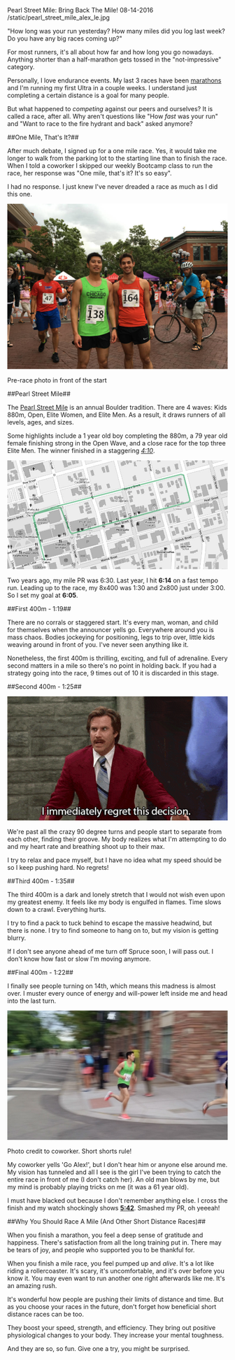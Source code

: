 Pearl Street Mile: Bring Back The Mile!
08-14-2016
/static/pearl_street_mile_alex_le.jpg

"How long was your run yesterday? How many miles did you log last week? Do you have any big races coming up?"

For most runners, it's all about how far and how long you go nowadays. Anything shorter than a half-marathon gets tossed in the "not-impressive" category.

Personally, I love endurance events. My last 3 races have been [marathons][2] and I'm running my first Ultra in a couple weeks. I understand just completing a certain distance is a goal for many people.

But what happened to *competing* against our peers and ourselves? It is called a race, after all. Why aren't questions like "How *fast* was your run" and "Want to race to the fire hydrant and back" asked anymore?

##One Mile, That's It?##

After much debate, I signed up for a one mile race. Yes, it would take me longer to walk from the parking lot to the starting line than to finish the race. When I told a coworker I skipped our weekly Bootcamp class to run the race, her response was "One mile, that's it? It's so easy".

I had no response. I just knew I've never dreaded a race as much as I did this one.

<p>
<img class="pure-img center" src="/static/pearl_street_mile_alex_matt.jpg" alt="pearl street mile alex le and matt" />
<div class="separator">Pre-race photo in front of the start</div>
</p>

##Pearl Street Mile##

The [Pearl Street Mile][1] is an annual Boulder tradition. There are 4 waves: Kids 880m, Open, Elite Women, and Elite Men. As a result, it draws runners of all levels, ages, and sizes.

Some highlights include a 1 year old boy completing the 880m, a 79 year old female finishing strong in the Open Wave, and a close race for the top three Elite Men. The winner finished in a staggering [*4:10*][4].

<p>
<img class="pure-img center" src="/static/pearl_street_mile_2016_course.jpg" alt="pearl street mile 2016 course" />
</p>

Two years ago, my mile PR was 6:30. Last year, I hit **6:14** on a fast tempo run. Leading up to the race, my 8x400 was 1:30 and 2x800 just under 3:00. So I set my goal at **6:05**.

##First 400m - 1:19##

There are no corrals or staggered start. It's every man, woman, and child for themselves when the announcer yells go. Everywhere around you is mass chaos. Bodies jockeying for positioning, legs to trip over, little kids weaving around in front of you. I've never seen anything like it.

Nonetheless, the first 400m is thrilling, exciting, and full of adrenaline. Every second matters in a mile so there's no point in holding back. If you had a strategy going into the race, 9 times out of 10 it is discarded in this stage.

##Second 400m - 1:25##

<p>
<img class="pure-img center" src="/static/I_immediately_regret_this_decision_anchorman.gif" alt="anchorman ron burgundy i immediately regret this decision" />
</p>

We're past all the crazy 90 degree turns and people start to separate from each other, finding their groove. My body realizes what I'm attempting to do and my heart rate and breathing shoot up to their max.

I try to relax and pace myself, but I have no idea what my speed should be so I keep pushing hard. No regrets!

##Third 400m - 1:35##

The third 400m is a dark and lonely stretch that I would not wish even upon my greatest enemy. It feels like my body is engulfed in flames. Time slows down to a crawl. Everything hurts.

I try to find a pack to tuck behind to escape the massive headwind, but there is none. I try to find someone to hang on to, but my vision is getting blurry.

If I don't see anyone ahead of me turn off Spruce soon, I will pass out. I don't know how fast or slow I'm moving anymore.

##Final 400m - 1:22##

I finally see people turning on 14th, which means this madness is almost over. I muster every ounce of energy and will-power left inside me and head into the last turn.

<p>
<img class="pure-img center" src="/static/pearl_street_mile_alex_le.jpg" alt="pearl street mile alex le" />
<div class="separator">Photo credit to coworker. Short shorts rule!</div>
</p>

My coworker yells 'Go Alex!', but I don't hear him or anyone else around me. My vision has tunneled and all I see is the girl I've been trying to catch the entire race in front of me (I don't catch her). An old man blows by me, but my mind is probably playing tricks on me (it was a 61 year old).

I must have blacked out because I don't remember anything else. I cross the finish and my watch shockingly shows [**5:42**][3]. Smashed my PR, oh yeeeah!

##Why You Should Race A Mile (And Other Short Distance Races)##

When you finish a marathon, you feel a deep sense of gratitude and happiness. There's satisfaction from all the long training put in. There may be tears of joy, and people who supported you to be thankful for.

When you finish a mile race, you feel pumped up and *alive*. It's a lot like riding a rollercoaster. It's scary, it's uncomfortable, and it's over before you know it. You may even want to run another one right afterwards like me. It's an amazing rush.

It's wonderful how people are pushing their limits of distance and time. But as you choose your races in the future, don't forget how beneficial short distance races can be too.

They boost your speed, strength, and efficiency. They bring out positive physiological changes to your body. They increase your mental toughness.

And they are so, so fun. Give one a try, you might be surprised.

[1]: http://flatironsrunningevents.com/races/pearl-street-mile/
[2]: /blog/chicago-marathon-recap.html
[3]: http://runningbears.com/pearl/Pearl_Street_Mile_Open_2016.HTM
[4]: http://runningbears.com/pearl/Pearl_Street_Mile_Elite_Mens_2016.HTM

